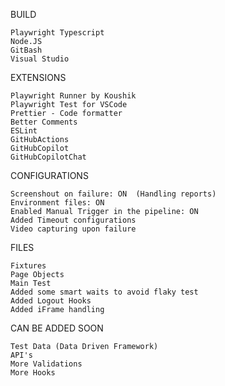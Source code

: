 BUILD 

    Playwright Typescript
    Node.JS
    GitBash
    Visual Studio

EXTENSIONS
    
    Playwright Runner by Koushik
    Playwright Test for VSCode
    Prettier - Code formatter
    Better Comments
    ESLint
    GitHubActions
    GitHubCopilot
    GitHubCopilotChat

CONFIGURATIONS
    
    Screenshout on failure: ON  (Handling reports)
    Environment files: ON
    Enabled Manual Trigger in the pipeline: ON
    Added Timeout configurations
    Video capturing upon failure

FILES
    
    Fixtures
    Page Objects
    Main Test 
    Added some smart waits to avoid flaky test
    Added Logout Hooks
    Added iFrame handling

CAN BE ADDED SOON
  
    Test Data (Data Driven Framework)
    API's
    More Validations 
    More Hooks

